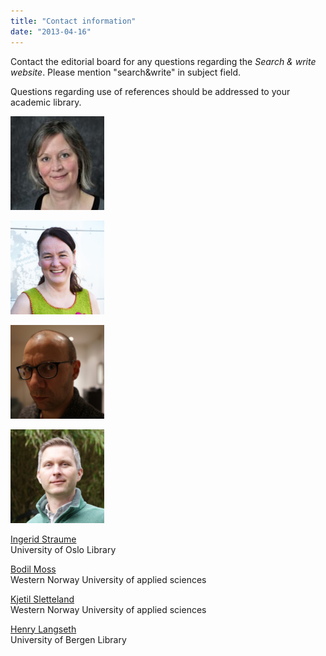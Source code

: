 ```yaml
---
title: "Contact information"
date: "2013-04-16"
---
```


Contact the editorial board for any questions regarding the _Search & write website_. Please mention "search&write" in subject field.

Questions regarding use of references should be addressed to your academic library.

[![](../images/ingerids-pressebilde-150x150.jpg)](/en/files/2013/04/ingerids-pressebilde.jpg)

[![](../images/bodil-150x150.png)](/en/files/2013/04/bodil.png)

[![](../images/kjetil-150x150.png)](/en/files/2013/04/kjetil.png)

[![](../images/profilbilde-2018-150x150.png)](/en/files/2013/04/profilbilde-2018.png)

[Ingerid Straume](https://www.ub.uio.no/english/about/people/uhs/uhsfagstudier/ingerids/)  
University of Oslo Library

[Bodil Moss](https://hvl.no/person/?user=3609203)  
Western Norway University of applied sciences

[Kjetil Sletteland](https://hvl.no/person/?user=3607570)  
Western Norway University of applied sciences

[Henry Langseth](https://www.uib.no/personer/Henry.Langseth)  
University of Bergen Library
